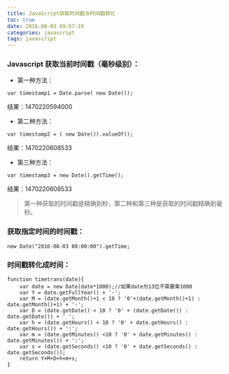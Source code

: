 ```yaml
---
title: JavaScript获取时间戳与时间戳转化
toc: true
date: 2016-08-03 09:57:19
categories: javascript
tags: javascript
---
```


### Javascript 获取当前时间戳（毫秒级别）：

* 第一种方法：

```
var timestamp1 = Date.parse( new Date());
```

结果：1470220594000

* 第二种方法：

```
var timestamp2 = ( new Date()).valueOf();
```

结果：1470220608533

* 第三种方法：

```
var timestamp3 = new Date().getTime();
```

结果：1470220608533

> 第一种获取的时间戳是精确到秒，第二种和第三种是获取的时间戳精确到毫秒。

### 获取指定时间的时间戳：

```
new Date("2016-08-03 00:00:00").getTime;
```

### 时间戳转化成时间：

```
function timetrans(date){
    var date = new Date(date*1000);//如果date为13位不需要乘1000
    var Y = date.getFullYear() + '-';
    var M = (date.getMonth()+1 < 10 ? '0'+(date.getMonth()+1) : date.getMonth()+1) + '-';
    var D = (date.getDate() < 10 ? '0' + (date.getDate()) : date.getDate()) + ' ';
    var h = (date.getHours() < 10 ? '0' + date.getHours() : date.getHours()) + ':';
    var m = (date.getMinutes() <10 ? '0' + date.getMinutes() : date.getMinutes()) + ':';
    var s = (date.getSeconds() <10 ? '0' + date.getSeconds() : date.getSeconds());
    return Y+M+D+h+m+s;
}
```